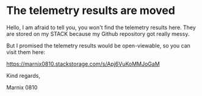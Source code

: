 # The telemetry results are moved

Hello, I am afraid to tell you, you won't find the telemetry results here. They are stored on my STACK because my Github repository got really messy.

But I promised the telemetry results would be open-viewable, so you can visit them here:





https://marnix0810.stackstorage.com/s/Apj6VuKoMMJoGaM



Kind regards,



Marnix 0810